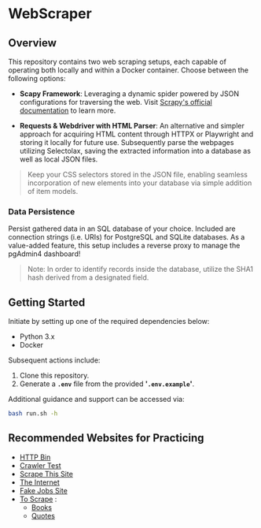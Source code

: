 # WebScraper

## Overview

This repository contains two web scraping setups, each capable of operating both locally and within a Docker container.
Choose between the following options:

- **Scapy Framework**: Leveraging a dynamic spider powered by JSON configurations for traversing the web. Visit [Scrapy's official documentation](https://docs.scrapy.org/en/latest/) to learn more.

- **Requests & Webdriver with HTML Parser**: An alternative and simpler approach for acquiring HTML content through HTTPX or Playwright and storing it locally for future use. Subsequently parse the webpages utilizing Selectolax, saving the extracted information into a database as well as local JSON files.

> Keep your CSS selectors stored in the JSON file, enabling seamless incorporation of new elements into your database via simple addition of item models.

### Data Persistence

Persist gathered data in an SQL database of your choice. Included are connection strings (i.e. URIs) for PostgreSQL and SQLite databases. As a value-added feature, this setup includes a reverse proxy to manage the pgAdmin4 dashboard!

> Note: In order to identify records inside the database, utilize the SHA1 hash derived from a designated field.

## Getting Started

Initiate by setting up one of the required dependencies below:

- Python 3.x
- Docker

Subsequent actions include:

1. Clone this repository.
1. Generate a **`.env`** file from the provided **'`.env.example`'**.

Additional guidance and support can be accessed via:

```bash
bash run.sh -h
```

## Recommended Websites for Practicing

- [HTTP Bin](https://Httpbin.org)
- [Crawler Test](https://crawler-test.com)
- [Scrape This Site](https://scrapethissite.com)
- [The Internet](https://the-internet.herokuapp.com)
- [Fake Jobs Site](https://realpython.github.io/fake-jobs)
- [To Scrape](https://toscrape.com) :
  - [Books](https://books.toscrape.com)
  - [Quotes](https://quotes.toscrape.com)
